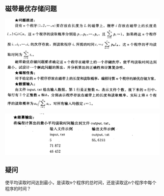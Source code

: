 ##  **磁带最优存储问题**

![1](./assets/1.png)

![2](./assets/2.png)



## 疑问

使平均读取时间达到最小，是读取n个程序的总时间，还是读取这n个程序中每个程序的时间？